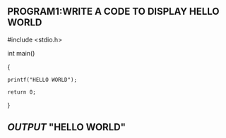 ## PROGRAM1:WRITE A CODE TO DISPLAY HELLO WORLD

#include <stdio.h>

int main()

{ 

    printf("HELLO WORLD");
    
    return 0;
    
}

## *OUTPUT* "HELLO WORLD"
